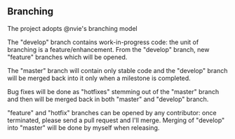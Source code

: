 Branching
---------

The project adopts @nvie's branching model

The "develop" branch contains work-in-progress code: the unit of branching is a feature/enhancement. From the "develop" branch, new "feature" branches which will be opened.

The "master" branch will contain only stable code and the "develop" branch will be merged back into it only when a milestone is completed.

Bug fixes will be done as "hotfixes" stemming out of the "master" branch and then will be merged back in both "master" and "develop" branch.

"feature" and "hotfix" branches can be opened by any contributor: once terminated, please send a pull request and I'll merge. Merging of "develop" into "master" will be done by myself when releasing.